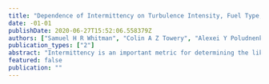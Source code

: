 ```yaml
---
title: "Dependence of Intermittency on Turbulence Intensity, Fuel Type, and Simulation Fidelity in Premixed Reacting Flows"
date: -01-01
publishDate: 2020-06-27T15:52:06.558379Z
authors: ["Samuel H R Whitman", "Colin A Z Towery", "Alexei Y Poludnenko", "E Hamlington"]
publication_types: ["2"]
abstract: "Intermittency is an important metric for determining the likelihood of extreme ﬂuctuating quantities in turbulent premixed ﬂames. Such extreme quantities may lead to ﬂow-altering events including extinction, auto- and re-ignition, and deﬂagration to detonation transitions. Here we analyze intermittency of enstrophy (i.e., vorticity magnitude) and temperature gradient magnitude ﬁelds based on data from direct numerical simulations (DNS) of stoichiometric premixed ﬂames in unconﬁned domains. The DNS are performed for different turbulence intensities and fuels, for single- and multi-step chemistry models, for varying spatial resolution, and for temperature-dependent and constant viscosities. These simulations thus enable the study of physical effects on intermittency, as well as the study of effects based on simulation ﬁdelity. We show that intermittency in the temperature gradient magnitude varies with the chemistry model but has little dependence on viscosity, while enstrophy intermittency varies with the viscosity model, but has little dependence on the ﬁdelity of the chemistry."
featured: false
publication: ""
---
```



